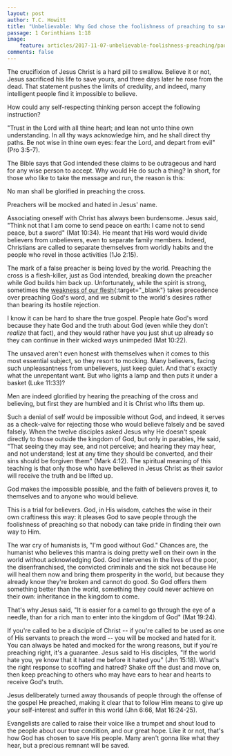 ```yaml
---
layout: post
author: T.C. Howitt
title: "Unbelievable: Why God chose the foolishness of preaching to save believers"
passage: 1 Corinthians 1:18
image:
    feature: articles/2017-11-07-unbelievable-foolishness-preaching/paul-preaching-areopagus.jpg
comments: false
---
```


The crucifixion of Jesus Christ is a hard pill to swallow.  Believe it or not, Jesus sacrificed his life to save yours, and three days later he rose from the dead.  That statement pushes the limits of credulity, and indeed, many intelligent people find it impossible to believe.

How could any self-respecting thinking person accept the following instruction?

"Trust in the Lord with all thine heart; and lean not unto thine own understanding. In all thy ways acknowledge him, and he shall direct thy paths. Be not wise in thine own eyes: fear the Lord, and depart from evil" (Pro 3:5-7).

The Bible says that God intended these claims to be outrageous and hard for any wise person to accept. Why would He do such a thing? In short, for those who like to take the message and run, the reason is this:

No man shall be glorified in preaching the cross.

Preachers will be mocked and hated in Jesus' name.

Associating oneself with Christ has always been burdensome.  Jesus said, "Think not that I am come to send peace on earth: I came not to send peace, but a sword" (Mat 10:34).  He meant that His word would divide believers from unbelievers, even to separate family members.  Indeed, Christians are called to separate themselves from worldly habits and the people who revel in those activities (1Jo 2:15).

The mark of a false preacher is being loved by the world.  Preaching the cross is a flesh-killer, just as God intended, breaking down the preacher while God builds him back up.  Unfortunately, while the spirit is strong, sometimes the [weakness of our flesh](https://thefederalist.com/2017/11/06/hillsong-pastor-carl-lentz-provides-moral-cover-abortion-view/){:target="_blank"} takes precedence over preaching God's word, and we submit to the world's desires rather than bearing its hostile rejection.

I know it can be hard to share the true gospel.  People hate God's word because they hate God and the truth about God (even while they don't *realize* that fact), and they would rather have you just shut up already so they can continue in their wicked ways unimpeded (Mat 10:22).

The unsaved aren't even honest with themselves when it comes to this most essential subject, so they resort to mocking.  Many believers, facing such unpleasantness from unbelievers, just keep quiet.  And that's exactly what the unrepentant want.  But who lights a lamp and then puts it under a basket (Luke 11:33)?

Men are indeed glorified by hearing the preaching of the cross and believing, but first they are humbled and it is Christ who lifts them up.

Such a denial of self would be impossible without God, and indeed, it serves as a check-valve for rejecting those who would believe falsely and be saved falsely.  When the twelve disciples asked Jesus why He doesn't speak directly to those outside the kingdom of God, but only in parables, He said, "That seeing they may see, and not perceive; and hearing they may hear, and not understand; lest at any time they should be converted, and their sins should be forgiven them" (Mark 4:12).  The spiritual meaning of this teaching is that only those who have believed in Jesus Christ as their savior will receive the truth and be lifted up.

God makes the impossible possible, and the faith of believers proves it, to themselves and to anyone who would believe.

This is a trial for believers.  God, in His wisdom, catches the wise in their own craftiness this way: it pleases God to save people through the foolishness of preaching so that nobody can take pride in finding their own way to Him.

The war cry of humanists is, "I'm good without God." Chances are, the humanist who believes this mantra is doing pretty well on their own in the world without acknowledging God.  God intervenes in the lives of the poor, the disenfranchised, the convicted criminals and the sick not because He will heal them now and bring them prosperity in the world, but because they already know they're broken and cannot do good.  So God offers them something better than the world, something they could never achieve on their own: inheritance in the kingdom to come.

That's why Jesus said, "It is easier for a camel to go through the eye of a needle, than for a rich man to enter into the kingdom of God" (Mat 19:24).

If you're called to be a disciple of Christ -- if you're called to be used as one of His servants to preach the word -- you will be mocked and hated for it.  You can always be hated and mocked for the wrong reasons, but if you're preaching right, it's a guarantee.  Jesus said to His disciples, "If the world hate you, ye know that it hated me before it hated you" (Jhn 15:18).  What's the right response to scoffing and hatred?  Shake off the dust and move on, then keep preaching to others who may have ears to hear and hearts to receive God's truth.

Jesus deliberately turned away thousands of people through the offense of the gospel He preached, making it clear that to follow Him means to give up your self-interest and suffer in this world (Jhn 6:66, Mat 16:24-25).

Evangelists are called to raise their voice like a trumpet and shout loud to the people about our true condition, and our great hope.  Like it or not, that's how God has chosen to save His people.  Many aren't gonna like what they hear, but a precious remnant will be saved.
